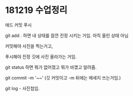 # 181219 수업정리

애드 커밋 푸시

git add . 하면 내 상태를 잠깐 진정 시키는 거임. 아직 올린 상태 아님

커밋해야 사진을 찍는거고,

푸시해야 진정 깃에 사진 올라가는 거임.

git status 하면 뭐가 없어졌고 뭐가 바꼈고 알려줌.

git commit -m '~~'  (깃 커밋이고 -m 뒤에는 메세지 쓰는거임.)

git log - 사진첩임.





